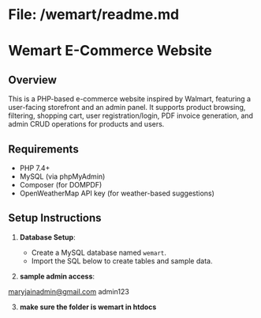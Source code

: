 
# File: /wemart/readme.md

# Wemart E-Commerce Website

## Overview
This is a PHP-based e-commerce website inspired by Walmart, featuring a user-facing storefront and an admin panel. It supports product browsing, filtering, shopping cart, user registration/login, PDF invoice generation, and admin CRUD operations for products and users.

## Requirements
- PHP 7.4+
- MySQL (via phpMyAdmin)
- Composer (for DOMPDF)
- OpenWeatherMap API key (for weather-based suggestions)

## Setup Instructions
1. **Database Setup**:
   - Create a MySQL database named `wemart`.
   - Import the SQL below to create tables and sample data.


2. **sample admin access**:

maryjainadmin@gmail.com
admin123

3. **make sure the folder is wemart in htdocs**
